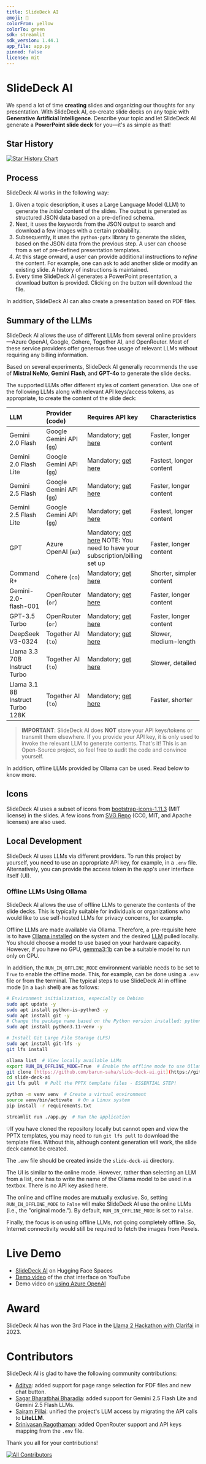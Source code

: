 ```yaml
---
title: SlideDeck AI
emoji: 🏢
colorFrom: yellow
colorTo: green
sdk: streamlit
sdk_version: 1.44.1
app_file: app.py
pinned: false
license: mit
---
```


# SlideDeck AI

We spend a lot of time **creating** slides and organizing our thoughts for any presentation. 
With SlideDeck AI, co-create slide decks on any topic with **Generative Artificial Intelligence**.
Describe your topic and let SlideDeck AI generate a **PowerPoint slide deck** for you—it's as simple as that!


## Star History

[![Star History Chart](https://api.star-history.com/svg?repos=barun-saha/slide-deck-ai&type=Date)](https://star-history.com/#barun-saha/slide-deck-ai&Date)


## Process

SlideDeck AI works in the following way:

1. Given a topic description, it uses a Large Language Model (LLM) to generate the *initial* content of the slides. 
The output is generated as structured JSON data based on a pre-defined schema.
2. Next, it uses the keywords from the JSON output to search and download a few images with a certain probability.
3. Subsequently, it uses the `python-pptx` library to generate the slides, 
based on the JSON data from the previous step. 
A user can choose from a set of pre-defined presentation templates.
4. At this stage onward, a user can provide additional instructions to *refine* the content.
For example, one can ask to add another slide or modify an existing slide.
A history of instructions is maintained.
5. Every time SlideDeck AI generates a PowerPoint presentation, a download button is provided.
Clicking on the button will download the file.

In addition, SlideDeck AI can also create a presentation based on PDF files.


## Summary of the LLMs

SlideDeck AI allows the use of different LLMs from several online providers—Azure OpenAI, Google, Cohere, Together AI, and OpenRouter. Most of these service providers offer generous free usage of relevant LLMs without requiring any billing information.  

Based on several experiments, SlideDeck AI generally recommends the use of **Mistral NeMo**, **Gemini Flash**, and **GPT-4o** to generate the slide decks.

The supported LLMs offer different styles of content generation. Use one of the following LLMs along with relevant API keys/access tokens, as appropriate, to create the content of the slide deck:

| LLM                              | Provider (code) | Requires API key                                                                                                         | Characteristics          |
|:---------------------------------| :------- |:-------------------------------------------------------------------------------------------------------------------------|:-------------------------|
| Gemini 2.0 Flash                 | Google Gemini API (`gg`) | Mandatory; [get here](https://aistudio.google.com/apikey)                                                                | Faster, longer content   |
| Gemini 2.0 Flash Lite            | Google Gemini API (`gg`) | Mandatory; [get here](https://aistudio.google.com/apikey)                                                                | Fastest, longer content  |
| Gemini 2.5 Flash                 | Google Gemini API (`gg`) | Mandatory; [get here](https://aistudio.google.com/apikey)                                                                | Faster, longer content   |
| Gemini 2.5 Flash Lite            | Google Gemini API (`gg`) | Mandatory; [get here](https://aistudio.google.com/apikey)                                                                | Fastest, longer content  |
| GPT                              | Azure OpenAI (`az`)      | Mandatory; [get here](https://ai.azure.com/resource/playground)  NOTE: You need to have your subscription/billing set up | Faster, longer content   |
| Command R+                       | Cohere (`co`) | Mandatory; [get here](https://dashboard.cohere.com/api-keys)                                                             | Shorter, simpler content |
| Gemini-2.0-flash-001             | OpenRouter (`or`) | Mandatory; [get here](https://openrouter.ai/settings/keys)                                                                            | Faster, longer content   |
| GPT-3.5 Turbo                    | OpenRouter (`or`) | Mandatory; [get here](https://openrouter.ai/settings/keys)                                                                            | Faster, longer content   |
| DeepSeek V3-0324                 | Together AI (`to`) | Mandatory; [get here](https://api.together.ai/settings/api-keys)                                                         | Slower, medium-length    |
| Llama 3.3 70B Instruct Turbo     | Together AI (`to`) | Mandatory; [get here](https://api.together.ai/settings/api-keys)                                                         | Slower, detailed         |
| Llama 3.1 8B Instruct Turbo 128K | Together AI (`to`) | Mandatory; [get here](https://api.together.ai/settings/api-keys)                                                         | Faster, shorter          |

> **IMPORTANT**: SlideDeck AI does **NOT** store your API keys/tokens or transmit them elsewhere. If you provide your API key, it is only used to invoke the relevant LLM to generate contents. That's it! This is an 
Open-Source project, so feel free to audit the code and convince yourself. 

In addition, offline LLMs provided by Ollama can be used. Read below to know more. 


## Icons

SlideDeck AI uses a subset of icons from [bootstrap-icons-1.11.3](https://github.com/twbs/icons) (MIT license) in the slides. A few icons from [SVG Repo](https://www.svgrepo.com/)
(CC0, MIT, and Apache licenses) are also used. 


## Local Development

SlideDeck AI uses LLMs via different providers. To run this project by yourself, you need to use an appropriate API key, for example, in a `.env` file.
Alternatively, you can provide the access token in the app's user interface itself (UI).

### Offline LLMs Using Ollama

SlideDeck AI allows the use of offline LLMs to generate the contents of the slide decks. This is typically suitable for individuals or organizations who would like to use self-hosted LLMs for privacy concerns, for example.

Offline LLMs are made available via Ollama. Therefore, a pre-requisite here is to have [Ollama installed](https://ollama.com/download) on the system and the desired [LLM](https://ollama.com/search) pulled locally. You should choose a model to use based on your hardware capacity. However, if you have no GPU, [gemma3:1b](https://ollama.com/library/gemma3:1b) can be a suitable model to run only on CPU.

In addition, the `RUN_IN_OFFLINE_MODE` environment variable needs to be set to `True` to enable the offline mode. This, for example, can be done using a `.env` file or from the terminal. The typical steps to use SlideDeck AI in offline mode (in a `bash` shell) are as follows:

```bash
# Environment initialization, especially on Debian
sudo apt update -y
sudo apt install python-is-python3 -y
sudo apt install git -y
# Change the package name based on the Python version installed: python -V
sudo apt install python3.11-venv -y

# Install Git Large File Storage (LFS)
sudo apt install git-lfs -y
git lfs install

ollama list  # View locally available LLMs
export RUN_IN_OFFLINE_MODE=True  # Enable the offline mode to use Ollama
git clone [https://github.com/barun-saha/slide-deck-ai.git](https://github.com/barun-saha/slide-deck-ai.git)
cd slide-deck-ai
git lfs pull  # Pull the PPTX template files - ESSENTIAL STEP!

python -m venv venv  # Create a virtual environment
source venv/bin/activate  # On a Linux system
pip install -r requirements.txt

streamlit run ./app.py  # Run the application
```

💡If you have cloned the repository locally but cannot open and view the PPTX templates, you may need to run `git lfs pull` to download the template files. Without this, although content generation will work, the slide deck cannot be created.

The `.env` file should be created inside the `slide-deck-ai` directory. 

The UI is similar to the online mode. However, rather than selecting an LLM from a list, one has to write the name of the Ollama model to be used in a textbox. There is no API key asked here.

The online and offline modes are mutually exclusive. So, setting `RUN_IN_OFFLINE_MODE` to `False` will make SlideDeck AI use the online LLMs (i.e., the "original mode."). By default, `RUN_IN_OFFLINE_MODE` is set to `False`.

Finally, the focus is on using offline LLMs, not going completely offline. So, Internet connectivity would still be required to fetch the images from Pexels. 


# Live Demo

- [SlideDeck AI](https://huggingface.co/spaces/barunsaha/slide-deck-ai) on Hugging Face Spaces
- [Demo video](https://youtu.be/QvAKzNKtk9k) of the chat interface on YouTube
- Demo video on [using Azure OpenAI](https://youtu.be/oPbH-z3q0Mw)


# Award

SlideDeck AI has won the 3rd Place in the [Llama 2 Hackathon with Clarifai](https://lablab.ai/event/llama-2-hackathon-with-clarifai) in 2023.


# Contributors

SlideDeck AI is glad to have the following community contributions:
- [Aditya](https://github.com/AdiBak): added support for page range selection for PDF files and new chat button.
- [Sagar Bharatbhai Bharadia](https://github.com/sagarbharadia17): added support for Gemini 2.5 Flash Lite and Gemini 2.5 Flash LLMs.
- [Sairam Pillai](https://github.com/sairampillai): unified the project's LLM access by migrating the API calls to **LiteLLM**.
- [Srinivasan Ragothaman](https://github.com/rsrini7): added OpenRouter support and API keys mapping from the `.env` file.

Thank you all for your contributions!

[![All Contributors](https://img.shields.io/badge/all_contributors-4-orange.svg?style=flat-square)](#contributors)


